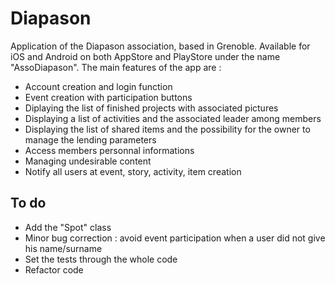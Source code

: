 # Diapason

Application of the Diapason association, based in Grenoble. Available for iOS and Android on both AppStore and PlayStore under the name "AssoDiapason".
The main features of the app are : 
- Account creation and login function
- Event creation with participation buttons
- Diplaying the list of finished projects with associated pictures
- Displaying a list of activities and the associated leader among members
- Displaying the list of shared items and the possibility for the owner to manage the lending parameters
- Access members personnal informations
- Managing undesirable content
- Notify all users at event, story, activity, item creation

## To do
- Add the "Spot" class
- Minor bug correction : avoid event participation when a user did not give his name/surname
- Set the tests through the whole code
- Refactor code
